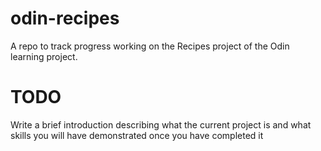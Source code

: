 # odin-recipes

A repo to track progress working on the Recipes project of the Odin learning project.

# TODO

Write a brief introduction describing what the current project is and what skills you will have demonstrated once you have completed it
